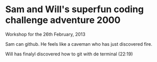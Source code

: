 Sam and Will's superfun coding challenge adventure 2000
=================

Workshop for the 26th February, 2013

Sam can github.
He feels like a caveman who has just discovered fire.

Will has finalyl discovered how to git with de terminal (22:19)
